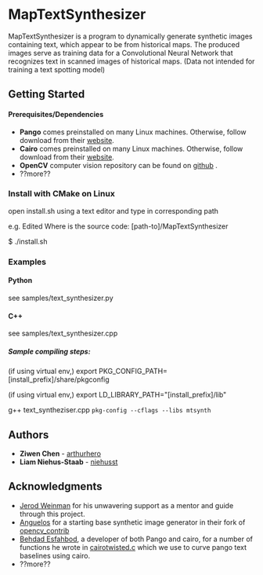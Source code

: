 # MapTextSynthesizer

MapTextSynthesizer is a program to dynamically generate synthetic images containing text, which appear to be from historical maps. The produced images serve as training data for a 
Convolutional Neural Network that recognizes text in scanned images of historical maps. (Data not intended for training a text spotting model)

## Getting Started

#### Prerequisites/Dependencies

* **Pango** comes preinstalled on many Linux machines. Otherwise, follow download from their [website](https://www.pango.org/).
* **Cairo** comes preinstalled on many Linux machines. Otherwise, follow download from their [website](https://cairographics.org/).
* **OpenCV** computer vision repository can be found on [github](https://github.com/opencv) .
* ??more??

### Install with CMake on Linux

open install.sh using a text editor and type in corresponding path

e.g. Edited Where is the source code: [path-to]/MapTextSynthesizer

$ ./install.sh

### Examples

#### Python

see samples/text_synthesizer.py

#### C++

see samples/text_synthesizer.cpp

##### Sample compiling steps:

(if using virtual env,) export PKG_CONFIG_PATH=[install_prefix]/share/pkgconfig

(if using virtual env,) export LD_LIBRARY_PATH="[install_prefix]/lib"

g++ text_syntheziser.cpp ```pkg-config --cflags --libs mtsynth```

## Authors

* **Ziwen Chen** - [arthurhero](https://github.com/arthurhero)
* **Liam Niehus-Staab** - [niehusst](https://github.com/niehusst)

## Acknowledgments

* [Jerod Weinman](https://github.com/weinman) for his unwavering support as a mentor and guide through this project.
* [Anguelos](https://github.com/anguelos) for a starting base synthetic image generator in their fork of [opencv_contrib](https://github.com/anguelos/opencv_contrib/blob/gsoc_final_submission/modules/text/samples/text_synthesiser.py) 
* [Behdad Esfahbod](https://github.com/behdad), a developer of both Pango and cairo, for a number of functions he wrote in [cairotwisted.c](https://github.com/phuang/pango/blob/master/examples/cairotwisted.c) which we use to curve pango text baselines using cairo.
* ??more??
